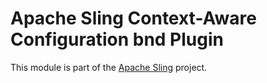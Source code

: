 # Apache Sling Context-Aware Configuration bnd Plugin

This module is part of the [Apache Sling](https://sling.apache.org) project.
